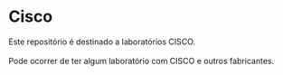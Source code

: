 # Cisco

Este repositório é destinado a laboratórios CISCO. <br> </br>
Pode ocorrer de ter algum laboratório com CISCO e outros fabricantes.